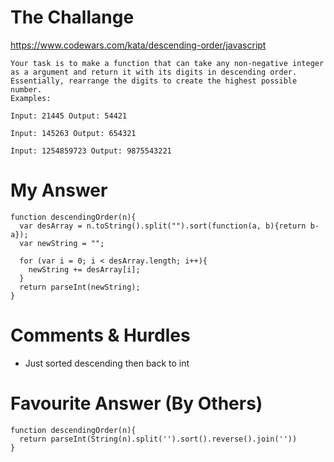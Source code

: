 # The Challange

https://www.codewars.com/kata/descending-order/javascript

```
Your task is to make a function that can take any non-negative integer as a argument and return it with its digits in descending order. Essentially, rearrange the digits to create the highest possible number.
Examples:

Input: 21445 Output: 54421

Input: 145263 Output: 654321

Input: 1254859723 Output: 9875543221
```

# My Answer

```
function descendingOrder(n){
  var desArray = n.toString().split("").sort(function(a, b){return b-a});
  var newString = "";
  
  for (var i = 0; i < desArray.length; i++){
    newString += desArray[i];
  }
  return parseInt(newString);
}
```

# Comments & Hurdles

* Just sorted descending then back to int

# Favourite Answer (By Others)
```
function descendingOrder(n){
  return parseInt(String(n).split('').sort().reverse().join(''))
}
```